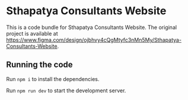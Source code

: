
  # Sthapatya Consultants Website

  This is a code bundle for Sthapatya Consultants Website. The original project is available at https://www.figma.com/design/ojbhvy4cQgMtyfc3nMn5My/Sthapatya-Consultants-Website.

  ## Running the code

  Run `npm i` to install the dependencies.

  Run `npm run dev` to start the development server.
  